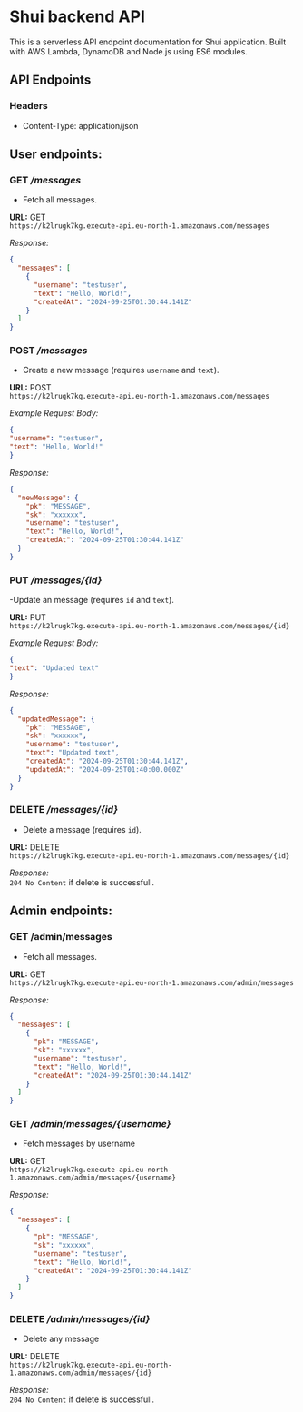 # Shui backend API

This is a serverless API endpoint documentation for Shui application.
Built with AWS Lambda, DynamoDB and Node.js using ES6 modules.

## API Endpoints

### Headers
- Content-Type: application/json

## User endpoints:

### GET _/messages_
- Fetch all messages.

**URL:** GET  
`https://k2lrugk7kg.execute-api.eu-north-1.amazonaws.com/messages`

_Response:_
```json
{
  "messages": [
    {
      "username": "testuser",
      "text": "Hello, World!",
      "createdAt": "2024-09-25T01:30:44.141Z"
    }
  ]
}
```

### POST ***/messages***  
- Create a new message (requires `username` and `text`).  

**URL:** POST  
`https://k2lrugk7kg.execute-api.eu-north-1.amazonaws.com/messages`  

_Example Request Body:_
```json
{
"username": "testuser",
"text": "Hello, World!"
}
```
_Response:_
```json
{
  "newMessage": {
    "pk": "MESSAGE",
    "sk": "xxxxxx",
    "username": "testuser",
    "text": "Hello, World!",
    "createdAt": "2024-09-25T01:30:44.141Z"
  }
}
```

### PUT ***/messages/{id}***  
-Update an message (requires `id` and `text`).  

**URL:** PUT  
`https://k2lrugk7kg.execute-api.eu-north-1.amazonaws.com/messages/{id}`  

_Example Request Body:_
```json
{
"text": "Updated text"
}
```
_Response:_
```json
{
  "updatedMessage": {
    "pk": "MESSAGE",
    "sk": "xxxxxx",
    "username": "testuser",
    "text": "Updated text",
    "createdAt": "2024-09-25T01:30:44.141Z",
    "updatedAt": "2024-09-25T01:40:00.000Z"
  }
}
```

### DELETE ***/messages/{id}***  
- Delete a message (requires `id`).
  
**URL:** DELETE  
`https://k2lrugk7kg.execute-api.eu-north-1.amazonaws.com/messages/{id}`  

_Response:_  
`204 No Content` if delete is successfull.

## Admin endpoints:

### GET ****/admin/messages****  
- Fetch all messages.
  
**URL:** GET  
`https://k2lrugk7kg.execute-api.eu-north-1.amazonaws.com/admin/messages`  

_Response:_
```json
{
  "messages": [
    {
      "pk": "MESSAGE",
      "sk": "xxxxxx",
      "username": "testuser",
      "text": "Hello, World!",
      "createdAt": "2024-09-25T01:30:44.141Z"
    }
  ]
}
```

### GET ***/admin/messages/{username}***  
- Fetch messages by username
  
**URL:** GET  
`https://k2lrugk7kg.execute-api.eu-north-1.amazonaws.com/admin/messages/{username}`  

_Response:_
```json
{
  "messages": [
    {
      "pk": "MESSAGE",
      "sk": "xxxxxx",
      "username": "testuser",
      "text": "Hello, World!",
      "createdAt": "2024-09-25T01:30:44.141Z"
    }
  ]
}
```
  
### DELETE ***/admin/messages/{id}***  
- Delete any message  

**URL:**  DELETE  
`https://k2lrugk7kg.execute-api.eu-north-1.amazonaws.com/admin/messages/{id}`  

_Response:_  
`204 No Content` if delete is successfull.

